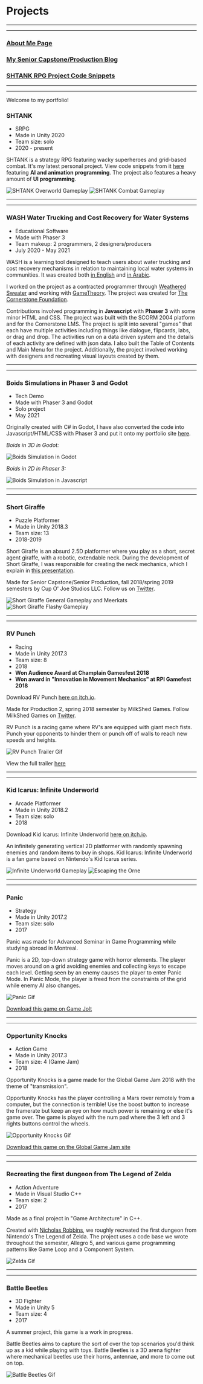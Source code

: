 # Projects

---
---

### [About Me Page](https://matthewroy01.github.io/aboutme)

### [My Senior Capstone/Production Blog](https://matthewroy01.github.io/capstoneblog)

### [SHTANK RPG Project Code Snippets](https://matthewroy01.github.io/shtank)

---
---

Welcome to my portfolio!

### SHTANK

* SRPG
* Made in Unity 2020
* Team size: solo
* 2020 - present

SHTANK is a strategy RPG featuring wacky superheroes and grid-based combat. It's my latest personal project. View code snippets from it [here](https://matthewroy01.github.io/shtank) featuring **AI and animation programming**. The project also features a heavy amount of **UI programming**.

![SHTANK Overworld Gameplay](https://media.giphy.com/media/UxIhor9UpGjT37ayz6/giphy.gif)
![SHTANK Combat Gameplay](https://media.giphy.com/media/Mdghn776BDqga7LdfW/giphy.gif)

---
---

### WASH Water Trucking and Cost Recovery for Water Systems

* Educational Software
* Made with Phaser 3
* Team makeup: 2 programmers, 2 designers/producers
* July 2020 - May 2021

WASH is a learning tool designed to teach users about water trucking and cost recovery mechanisms in relation to maintaining local water systems in communities. It was created both [in English](https://get.disasterready.org/water-trucking-and-cost-recovery-online-training/) and [in Arabic](https://get.disasterready.org/water-trucking-and-cost-recovery-online-training/).

I worked on the project as a contracted programmer through [Weathered Sweater](https://www.weatheredsweater.com/) and working with [GameTheory](https://www.gametheoryco.com/). The project was created for [The Cornerstone Foundation](https://www.cornerstoneondemand.org/).

Contributions involved programming in **Javascript** with **Phaser 3** with some minor HTML and CSS. The project was built with the SCORM 2004 platform and for the Cornerstone LMS. The project is split into several "games" that each have multiple activities including things like dialogue, flipcards, labs, or drag and drop. The activities run on a data driven system and the details of each activity are defined with json data. I also built the Table of Contents and Main Menu for the project. Additionally, the project involved working with designers and recreating visual layouts created by them.

---
---

### Boids Simulations in Phaser 3 and Godot

* Tech Demo
* Made with Phaser 3 and Godot
* Solo project
* May 2021

Originally created with C# in Godot, I have also converted the code into Javascript/HTML/CSS with Phaser 3 and put it onto my portfolio site [here](https://matthewroy01.github.io/phaser_boids/).

*Boids in 3D in Godot:*

![Boids Simulation in Godot](https://media.giphy.com/media/SzINIGwUrAql0QyiU6/giphy.gif)

*Boids in 2D in Phaser 3:*

![Boids Simulation in Javascript](https://media.giphy.com/media/h6uImEX2K7N5rFX2JH/giphy.gif)

---
---

### Short Giraffe

* Puzzle Platformer
* Made in Unity 2018.3
* Team size: 13
* 2018-2019

Short Giraffe is an absurd 2.5D platformer where you play as a short, secret agent giraffe, with a robotic, extendable neck. During the development of Short Giraffe, I was responsible for creating the neck mechanics, which I explain in [this presentation](https://docs.google.com/presentation/d/1NBbn_v0iP8DU4oaqRKyrn2upmnK2vs6KqNosCCPtRE4/edit#slide=id.g5d86bd0ae3_0_0).

Made for Senior Capstone/Senior Production, fall 2018/spring 2019 semesters by Cup O' Joe Studios LLC. Follow us on [Twitter](https://twitter.com/cupojoestudios).

![Short Giraffe General Gameplay and Meerkats](https://media.giphy.com/media/JO9eGF4zXPC8CJvLP3/giphy.gif)
![Short Giraffe Flashy Gameplay](https://media.giphy.com/media/UWVKBbkMy70uBtXLOx/giphy.gif)

---
---

### RV Punch

* Racing
* Made in Unity 2017.3
* Team size: 8
* 2018
* **Won Audience Award at Champlain Gamesfest 2018**
* **Won award in "Innovation in Movement Mechanics" at RPI Gamefest 2018**

Download RV Punch [here on itch.io](https://milkshed-games.itch.io/rvpunch).

Made for Production 2, spring 2018 semester by MilkShed Games. Follow MilkShed Games on [Twitter](https://twitter.com/MilkShedGames).

RV Punch is a racing game where RV's are equipped with giant mech fists. Punch your opponents to hinder them or punch off of walls to reach new speeds and heights.

![RV Punch Trailer Gif](https://media.giphy.com/media/9VtKPiHFVRsvIM8RPN/giphy.gif)

View the full trailer [here](https://www.youtube.com/watch?v=mn1Y-4wrkfY)

---
---

### Kid Icarus: Infinite Underworld

* Arcade Platformer
* Made in Unity 2018.2
* Team size: solo
* 2018

Download Kid Icarus: Infinite Underworld [here on itch.io](https://matthewroy.itch.io/infiniteunderworld).

An infinitely generating vertical 2D platformer with randomly spawning enemies and random items to buy in shops. Kid Icarus: Infinite Underworld is a fan game based on Nintendo's Kid Icarus series.

![Infinite Underworld Gameplay](https://media.giphy.com/media/VhitQhcCl4oUNRx4O3/giphy.gif)
![Escaping the Orne](https://media.giphy.com/media/kyiIy5Vd93j3QfdCtF/giphy.gif)

---
---

### Panic

* Strategy
* Made in Unity 2017.2
* Team size: solo
* 2017

Panic was made for Advanced Seminar in Game Programming while studying abroad in Montreal.

Panic is a 2D, top-down strategy game with horror elements. The player moves around on a grid avoiding enemies and collecting keys to escape each level. Getting seen by an enemy causes the player to enter Panic Mode. In Panic Mode, the player is freed from the constraints of the grid while enemy AI also changes.

![Panic Gif](https://media.giphy.com/media/4T7zmKRa65oUFW8cJ5/giphy.gif)

[Download this game on Game Jolt](https://gamejolt.com/games/Panic/308831)

---
---

### Opportunity Knocks

* Action Game
* Made in Unity 2017.3
* Team size: 4 (Game Jam)
* 2018

Opportunity Knocks is a game made for the Global Game Jam 2018 with the theme of "transmission".

Opportunity Knocks has the player controlling a Mars rover remotely from a computer, but the connection is terrible! Use the boost button to increase the framerate but keep an eye on how much power is remaining or else it's game over. The game is played with the num pad where the 3 left and 3 rights buttons control the wheels.

![Opportunity Knocks Gif](https://media.giphy.com/media/SiJYIT5CxwITBRDcCv/giphy.gif)

[Download this game on the Global Game Jam site](https://globalgamejam.org/2018/games/opportunity-knocks)

---
---

### Recreating the first dungeon from The Legend of Zelda

* Action Adventure
* Made in Visual Studio C++
* Team size: 2
* 2017

Made as a final project in "Game Architecture" in C++.

Created with [Nicholas Robbins](https://www.linkedin.com/in/nicholas-robbins-professional/), we roughly recreated the first dungeon from Nintendo's The Legend of Zelda.
The project uses a code base we wrote throughout the semester, Allegro 5, and various game programming patterns like Game Loop and a Component System.

![Zelda Gif](https://media.giphy.com/media/OjI22jqHhPmpszPrBD/giphy.gif)

---
---

### Battle Beetles

* 3D Fighter
* Made in Unity 5
* Team size: 4
* 2017

A summer project, this game is a work in progress.

Battle Beetles aims to capture the sort of over the top scenarios you'd think up as a kid while playing with toys. Battle Beetles is a 3D arena fighter where mechanical beetles use their horns, antennae, and more to come out on top.

![Battle Beetles Gif](https://media.giphy.com/media/23ZJNCnFnwTs6HKTbC/giphy.gif)
